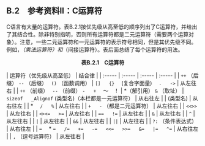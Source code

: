 ## B.2　参考资料II：C运算符

C语言有大量的运算符。表B.2.1按优先级从高至低的顺序列出了C运算符，并给出了其结合性。除非特别指明，否则所有运算符都是二元运算符（需要两个运算对象）。注意，一些二元运算符和一元运算符的表示符号相同，但是其优先级不同。例如，*（乘法运算符）和*（间接运算符）。表后面总结了每个运算符的用法。

<center class="my_markdown"><b class="my_markdown">表B.2.1　C运算符</b></center>

| 运算符（优先级从高至低） | 结合律 |
| :-----  | :-----  | :-----  | :-----  |
| `++` （后缀）  `--` （后缀）　 `()` （函数调用） | `[]` 　 `{}` 　(复合字面量)　 `.` 　 `->` | 从左往右 |
| `++` （前缀）　 `--` （前缀）  `-` 　 `+` 　～　！ | *（解引用） `&` （取址） | `sizeof` 　 `_Alignof` (类型名)（本栏都是一元运算符） | 从右往左 |
| (类型名) | 从右往左 |
| *　 `/` 　 `%` | 从左往右 |
| `+` 　 `-` （都是二元运算符） | 从左往右 |
| `<<>>` | 从左往右 |
| `<><=` 　 `>=` | 从左往右 |
| `==` 　 `!=` | 从左往右 |
| `&` | 从左往右 |
| `^` | 从左往右 |
| `|` | 从左往右 |
| `&&` | 从左往右 |
| `||` | 从左往右 |
| `?:` （条件表达式） | 从右往左 |
| `=` 　* `=` 　 `/=` 　 `+=` 　 `-=` 　 `<<=` 　 `>>=` 　 `&=` 　 `|=` 　 `^=` | 从右往左 |
| `,` （逗号运算符） | 从左往右 |

